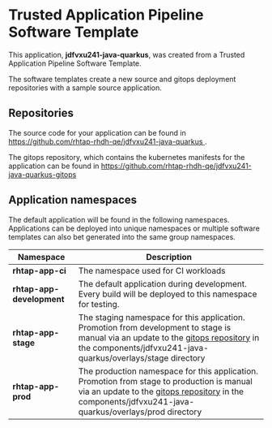 # Trusted Application Pipeline Software Template

This application, **jdfvxu241-java-quarkus**, was created from a Trusted Application Pipeline Software Template.

The software templates create a new source and gitops deployment repositories with a sample source application. 

## Repositories

The source code for your application can be found in [https://github.com/rhtap-rhdh-qe/jdfvxu241-java-quarkus ](https://github.com/rhtap-rhdh-qe/jdfvxu241-java-quarkus ).
 
The gitops repository, which contains the kubernetes manifests for the application can be found in 
[https://github.com/rhtap-rhdh-qe/jdfvxu241-java-quarkus-gitops ](https://github.com/rhtap-rhdh-qe/jdfvxu241-java-quarkus-gitops ) 

## Application namespaces 

The default application will be found in the following namespaces. Applications can be deployed into unique namespaces or multiple software templates can also bet generated into the same group namespaces.  

|  Namespace   |  Description   |  
| -------- | -------- |
| **rhtap-app-ci** | The namespace used for CI workloads |
| **rhtap-app-development** | The default application during development. Every build will be deployed to this namespace for testing. |
| **rhtap-app-stage** | The staging namespace for this application. Promotion from development to stage is manual via an update to the [gitops repository](https://github.com/rhtap-rhdh-qe/jdfvxu241-java-quarkus-gitops ) in the components/jdfvxu241-java-quarkus/overlays/stage directory |
| **rhtap-app-prod** | The production namespace for this application. Promotion from stage to production is manual via an update to the [gitops repository](https://github.com/rhtap-rhdh-qe/jdfvxu241-java-quarkus-gitops ) in the components/jdfvxu241-java-quarkus/overlays/prod directory |